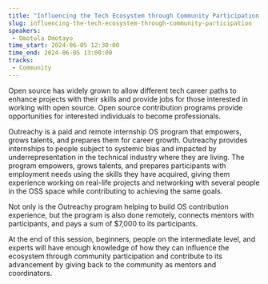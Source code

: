 ```yaml
---
title: "Influencing the Tech Ecosystem through Community Participation."
slug: influencing-the-tech-ecosystem-through-community-participation
speakers:
 - Omotola Omotayo
time_start: 2024-06-05 12:30:00
time_end: 2024-06-05 13:00:00
tracks:
 - Community
---
```


Open source has widely grown to allow different tech career paths to enhance projects with their skills and provide jobs for those interested in working with open source. Open source contribution programs provide opportunities for interested individuals to become professionals.
 
 
 
 Outreachy is a paid and remote internship OS program that empowers, grows talents, and prepares them for career growth. Outreachy provides internships to people subject to systemic bias and impacted by underrepresentation in the technical industry where they are living. The program empowers, grows talents, and prepares participants with employment needs using the skills they have acquired, giving them experience working on real-life projects and networking with several people in the OSS space while contributing to achieving the same goals.
 
 
 
 Not only is the Outreachy program helping to build OS contribution experience, but the program is also done remotely, connects mentors with participants, and pays a sum of $7,000 to its participants.
 
 
 
 At the end of this session, beginners, people on the intermediate level, and experts will have enough knowledge of how they can influence the ecosystem through community participation and contribute to its advancement by giving back to the community as mentors and coordinators.